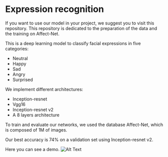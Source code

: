 # Expression recognition


If you want to use our model in your project, we suggest you to visit this repository.
This repository is dedicated to the preparation of the data and the training on Affect-Net.

This is a deep learning model to classify facial expressions in five categories:
 * Neutral
 * Happy
 * Sad
 * Angry
 * Surprised

We implement different architectures:
 * Inception-resnet
 * Vgg16
 * Inception-resnet v2
 * A 8 layers architecture

To train and evaluate our networks, we used the database Affect-Net, which is composed of 1M of images.

Our best accuracy is 74% on a validation set using Inception-resnet v2.

Here you can see a demo.
![Alt Text](https://github.com/ArthurTlprt/SentimentRecognition/blob/master/Demonstration.gif)

